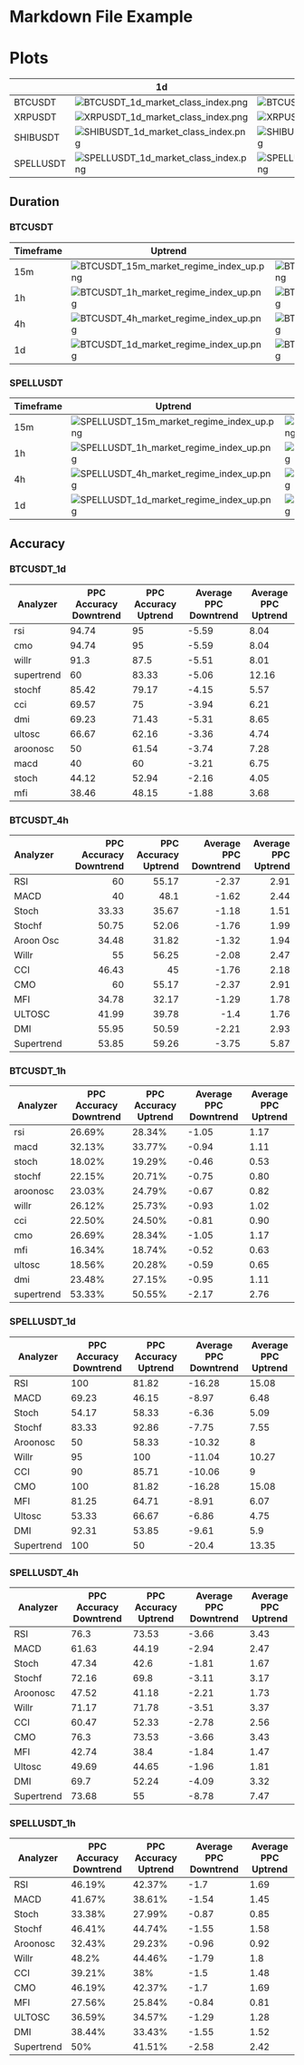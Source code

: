Markdown File Example
=====================

# Plots

|          |     1d    |     4h    |     1h    |     15m   |
|----------|-----------|-----------|-----------|-----------|
| BTCUSDT  | ![BTCUSDT_1d_market_class_index.png](reports/BTCUSDT_1d_market_class_index.png) | ![BTCUSDT_4h_market_class_index.png](reports/BTCUSDT_4h_market_class_index.png) | ![BTCUSDT_1h_market_class_index.png](reports/BTCUSDT_1h_market_class_index.png) | ![BTCUSDT_15m_market_class_index.png](reports/BTCUSDT_15m_market_class_index.png) |
| XRPUSDT  | ![XRPUSDT_1d_market_class_index.png](reports/XRPUSDT_1d_market_class_index.png) | ![XRPUSDT_4h_market_class_index.png](reports/XRPUSDT_4h_market_class_index.png) | ![XRPUSDT_1h_market_class_index.png](reports/XRPUSDT_1h_market_class_index.png) | ![XRPUSDT_15m_market_class_index.png](reports/XRPUSDT_15m_market_class_index.png) |
| SHIBUSDT | ![SHIBUSDT_1d_market_class_index.png](reports/SHIBUSDT_1d_market_class_index.png) | ![SHIBUSDT_4h_market_class_index.png](reports/SHIBUSDT_4h_market_class_index.png) | ![SHIBUSDT_1h_market_class_index.png](reports/SHIBUSDT_1h_market_class_index.png) | ![SHIBUSDT_15m_market_class_index.png](reports/SHIBUSDT_15m_market_class_index.png) |
| SPELLUSDT | ![SPELLUSDT_1d_market_class_index.png](reports/SPELLUSDT_1d_market_class_index.png) | ![SPELLUSDT_4h_market_class_index.png](reports/SPELLUSDT_4h_market_class_index.png) | ![SPELLUSDT_1h_market_class_index.png](reports/SPELLUSDT_1h_market_class_index.png) | ![SPELLUSDT_15m_market_class_index.png](reports/SPELLUSDT_15m_market_class_index.png) |


## Duration

### BTCUSDT
| Timeframe | Uptrend | Downtrend |
|-----------|---------|-----------|
| 15m       | ![BTCUSDT_15m_market_regime_index_up.png](reports_duration/BTCUSDT_15m_market_regime_index_up.png) | ![BTCUSDT_15m_market_regime_index_down.png](reports_duration/BTCUSDT_15m_market_regime_index_down.png) |
| 1h        | ![BTCUSDT_1h_market_regime_index_up.png](reports_duration/BTCUSDT_1h_market_regime_index_up.png) | ![BTCUSDT_1h_market_regime_index_down.png](reports_duration/BTCUSDT_1h_market_regime_index_down.png) |
| 4h        | ![BTCUSDT_4h_market_regime_index_up.png](reports_duration/BTCUSDT_4h_market_regime_index_up.png) | ![BTCUSDT_4h_market_regime_index_down.png](reports_duration/BTCUSDT_4h_market_regime_index_down.png) |
| 1d        | ![BTCUSDT_1d_market_regime_index_up.png](reports_duration/BTCUSDT_1d_market_regime_index_up.png) | ![BTCUSDT_1d_market_regime_index_down.png](reports_duration/BTCUSDT_1d_market_regime_index_down.png) |

### SPELLUSDT

| Timeframe | Uptrend | Downtrend |
|-----------|---------|-----------|
| 15m       | ![SPELLUSDT_15m_market_regime_index_up.png](reports_duration/SPELLUSDT_15m_market_regime_index_up.png) | ![SPELLUSDT_15m_market_regime_index_down.png](reports_duration/SPELLUSDT_15m_market_regime_index_down.png) |
| 1h        | ![SPELLUSDT_1h_market_regime_index_up.png](reports_duration/SPELLUSDT_1h_market_regime_index_up.png) | ![SPELLUSDT_1h_market_regime_index_down.png](reports_duration/SPELLUSDT_1h_market_regime_index_down.png) |
| 4h        | ![SPELLUSDT_4h_market_regime_index_up.png](reports_duration/SPELLUSDT_4h_market_regime_index_up.png) | ![SPELLUSDT_4h_market_regime_index_down.png](reports_duration/SPELLUSDT_4h_market_regime_index_down.png) |
| 1d        | ![SPELLUSDT_1d_market_regime_index_up.png](reports_duration/SPELLUSDT_1d_market_regime_index_up.png) | ![SPELLUSDT_1d_market_regime_index_down.png](reports_duration/SPELLUSDT_1d_market_regime_index_down.png) |


## Accuracy

### BTCUSDT_1d

| Analyzer   | PPC Accuracy Downtrend | PPC Accuracy Uptrend | Average PPC Downtrend | Average PPC Uptrend |
|------------|-----------------------|---------------------|-----------------------|---------------------|
| rsi        | 94.74                 | 95                  | -5.59                 | 8.04                |
| cmo        | 94.74                 | 95                  | -5.59                 | 8.04                |
| willr      | 91.3                  | 87.5                | -5.51                 | 8.01                |
| supertrend | 60                    | 83.33               | -5.06                 | 12.16               |
| stochf     | 85.42                 | 79.17               | -4.15                 | 5.57                |
| cci        | 69.57                 | 75                  | -3.94                 | 6.21                |
| dmi        | 69.23                 | 71.43               | -5.31                 | 8.65                |
| ultosc     | 66.67                 | 62.16               | -3.36                 | 4.74                |
| aroonosc   | 50                    | 61.54               | -3.74                 | 7.28                |
| macd       | 40                    | 60                  | -3.21                 | 6.75                |
| stoch      | 44.12                 | 52.94               | -2.16                 | 4.05                |
| mfi        | 38.46                 | 48.15               | -1.88                 | 3.68                |


### BTCUSDT_4h

|     Analyzer      | PPC Accuracy Downtrend | PPC Accuracy Uptrend | Average PPC Downtrend | Average PPC Uptrend |
|:------------------|----------------------:|---------------------:|----------------------:|--------------------:|
|        RSI        |           60           |         55.17         |           -2.37        |          2.91         |
|       MACD        |           40           |         48.1          |           -1.62        |          2.44         |
|       Stoch       |         33.33          |         35.67         |           -1.18        |          1.51         |
|      Stochf       |         50.75          |         52.06         |           -1.76        |          1.99         |
|    Aroon Osc      |         34.48          |         31.82         |           -1.32        |          1.94         |
|       Willr       |           55           |         56.25         |           -2.08        |          2.47         |
|        CCI        |         46.43          |          45           |           -1.76        |          2.18         |
|        CMO        |           60           |         55.17         |           -2.37        |          2.91         |
|        MFI        |         34.78          |         32.17         |           -1.29        |          1.78         |
|     ULTOSC        |         41.99          |         39.78         |           -1.4         |          1.76         |
|        DMI        |         55.95          |         50.59         |           -2.21        |          2.93         |
|   Supertrend      |         53.85          |         59.26         |           -3.75        |          5.87         |


### BTCUSDT_1h

| Analyzer   | PPC Accuracy Downtrend | PPC Accuracy Uptrend | Average PPC Downtrend | Average PPC Uptrend |
|------------|-----------------------|----------------------|-----------------------|---------------------|
| rsi        | 26.69%                | 28.34%               | -1.05                 | 1.17                |
| macd       | 32.13%                | 33.77%               | -0.94                 | 1.11                |
| stoch      | 18.02%                | 19.29%               | -0.46                 | 0.53                |
| stochf     | 22.15%                | 20.71%               | -0.75                 | 0.80                |
| aroonosc   | 23.03%                | 24.79%               | -0.67                 | 0.82                |
| willr      | 26.12%                | 25.73%               | -0.93                 | 1.02                |
| cci        | 22.50%                | 24.50%               | -0.81                 | 0.90                |
| cmo        | 26.69%                | 28.34%               | -1.05                 | 1.17                |
| mfi        | 16.34%                | 18.74%               | -0.52                 | 0.63                |
| ultosc     | 18.56%                | 20.28%               | -0.59                 | 0.65                |
| dmi        | 23.48%                | 27.15%               | -0.95                 | 1.11                |
| supertrend | 53.33%                | 50.55%               | -2.17                 | 2.76                |



### SPELLUSDT_1d
| Analyzer | PPC Accuracy Downtrend | PPC Accuracy Uptrend | Average PPC Downtrend | Average PPC Uptrend |
|----------|-----------------------|---------------------|-----------------------|---------------------|
| RSI      |         100           |        81.82        |        -16.28         |        15.08        |
| MACD     |         69.23         |        46.15        |         -8.97         |         6.48        |
| Stoch    |         54.17         |        58.33        |         -6.36         |         5.09        |
| Stochf   |         83.33         |        92.86        |         -7.75         |         7.55        |
| Aroonosc |         50            |        58.33        |        -10.32         |         8           |
| Willr    |         95            |        100          |        -11.04         |        10.27        |
| CCI      |         90            |        85.71        |        -10.06         |         9           |
| CMO      |         100           |        81.82        |        -16.28         |        15.08        |
| MFI      |         81.25         |        64.71        |         -8.91         |         6.07        |
| Ultosc   |         53.33         |        66.67        |         -6.86         |         4.75        |
| DMI      |         92.31         |        53.85        |         -9.61         |         5.9         |
| Supertrend |        100          |         50          |        -20.4          |        13.35        |


### SPELLUSDT_4h

| Analyzer    | PPC Accuracy Downtrend | PPC Accuracy Uptrend | Average PPC Downtrend | Average PPC Uptrend |
|-------------|-----------------------|---------------------|-----------------------|---------------------|
| RSI         | 76.3                  | 73.53               | -3.66                 | 3.43                |
| MACD        | 61.63                 | 44.19               | -2.94                 | 2.47                |
| Stoch       | 47.34                 | 42.6                | -1.81                 | 1.67                |
| Stochf      | 72.16                 | 69.8                | -3.11                 | 3.17                |
| Aroonosc    | 47.52                 | 41.18               | -2.21                 | 1.73                |
| Willr       | 71.17                 | 71.78               | -3.51                 | 3.37                |
| CCI         | 60.47                 | 52.33               | -2.78                 | 2.56                |
| CMO         | 76.3                  | 73.53               | -3.66                 | 3.43                |
| MFI         | 42.74                 | 38.4                | -1.84                 | 1.47                |
| Ultosc      | 49.69                 | 44.65               | -1.96                 | 1.81                |
| DMI         | 69.7                  | 52.24               | -4.09                 | 3.32                |
| Supertrend  | 73.68                 | 55                  | -8.78                 | 7.47                |

### SPELLUSDT_1h

| Analyzer          | PPC Accuracy Downtrend | PPC Accuracy Uptrend | Average PPC Downtrend | Average PPC Uptrend |
|-------------------|-----------------------|---------------------|-----------------------|---------------------|
| RSI               | 46.19%                | 42.37%              | -1.7                  | 1.69                |
| MACD              | 41.67%                | 38.61%              | -1.54                 | 1.45                |
| Stoch             | 33.38%                | 27.99%              | -0.87                 | 0.85                |
| Stochf            | 46.41%                | 44.74%              | -1.55                 | 1.58                |
| Aroonosc          | 32.43%                | 29.23%              | -0.96                 | 0.92                |
| Willr             | 48.2%                 | 44.46%              | -1.79                 | 1.8                 |
| CCI               | 39.21%                | 38%                 | -1.5                  | 1.48                |
| CMO               | 46.19%                | 42.37%              | -1.7                  | 1.69                |
| MFI               | 27.56%                | 25.84%              | -0.84                 | 0.81                |
| ULTOSC            | 36.59%                | 34.57%              | -1.29                 | 1.28                |
| DMI               | 38.44%                | 33.43%              | -1.55                 | 1.52                |
| Supertrend        | 50%                   | 41.51%              | -2.58                 | 2.42                |
